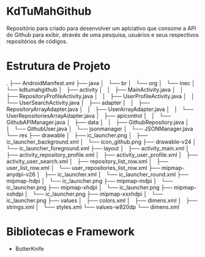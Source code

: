 # KdTuMahGithub

Repositório para criado para desenvolver um aplciativo que consome a API do Github para exibir, através de uma pesquisa, usuários e seus respectivos repositórios de códigos.

# Estrutura de Projeto

.
├── AndroidManifest.xml
├── java
│   └── br
│       └── org
│           └── inec
│               └── kdtumahgithub
│                   ├── activity
│                   │   ├── MainActivity.java
│                   │   ├── RepositoryProfileActivity.java
│                   │   ├── UserProfileActivity.java
│                   │   └── UserSearchActivity.java
│                   ├── adapter
│                   │   ├── RepositoryArrayAdapter.java
│                   │   ├── UserArrayAdapter.java
│                   │   └── UserRepositoriesArrayAdapter.java
│                   ├── apicontrol
│                   │   └── GithubAPIManager.java
│                   ├── data
│                   │   ├── GithubRepository.java
│                   │   └── GithubUser.java
│                   └── jsonmanager
│                       └── JSONManager.java
└── res
├── drawable
│   ├── ic_launcher.png
│   ├── ic_launcher_background.xml
│   └── icon_github.png
├── drawable-v24
│   └── ic_launcher_foreground.xml
├── layout
│   ├── activity_main.xml
│   ├── activity_repository_profile.xml
│   ├── activity_user_profile.xml
│   ├── activity_user_search.xml
│   ├── repository_list_row.xml
│   ├── user_list_row.xml
│   └── user_repositories_list_row.xml
├── mipmap-anydpi-v26
│   ├── ic_launcher.xml
│   └── ic_launcher_round.xml
├── mipmap-hdpi
│   └── ic_launcher.png
├── mipmap-mdpi
│   └── ic_launcher.png
├── mipmap-xhdpi
│   └── ic_launcher.png
├── mipmap-xxhdpi
│   └── ic_launcher.png
├── mipmap-xxxhdpi
│   └── ic_launcher.png
├── values
│   ├── colors.xml
│   ├── dimens.xml
│   ├── strings.xml
│   └── styles.xml
└── values-w820dp
└── dimens.xml

# Bibliotecas e Framework

* ButterKnife
